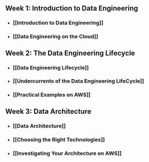 ## Week 1: Introduction to Data Engineering
- ### [[Introduction to Data Engineering]]
- ### [[Data Engineering on the Cloud]]
## Week 2: The Data Engineering Lifecycle
- ### [[Data Engineering Lifecycle]]
- ### [[Undercurrents of the Data Engineering LifeCycle]]
- ### [[Practical Examples on AWS]]
## Week 3: Data Architecture
- ### [[Data Architecture]]
- ### [[Choosing the Right Technologies]]
- ### [[Investigating Your Architecture on AWS]]
